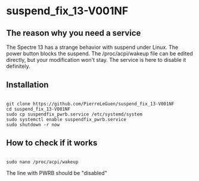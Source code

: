 # suspend_fix_13-V001NF
## The reason why you need a service
The Spectre 13 has a strange behavior with suspend under Linux. The power button blocks the suspend.
The /proc/acpi/wakeup file can be edited directly, but your modification won't stay. The service is here to disable it definitely.
## Installation

<pre><code>
git clone https://github.com/PierreLeGuen/suspend_fix_13-V001NF
cd suspend_fix_13-V001NF
sudo cp suspendfix_pwrb.service /etc/systemd/system
sudo systemctl enable suspendfix_pwrb.service
sudo shutdown -r now
</code></pre>

## How to check if it works

<pre><code>
sudo nano /proc/acpi/wakeup
</code></pre>

The line with PWRB should be "disabled"
